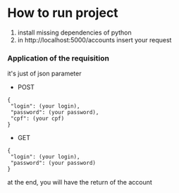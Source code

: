 # How to run project
1. install missing dependencies of python
2. in http://localhost:5000/accounts insert your request

### Application of the requisition
it's just of json parameter

* POST
```
{
 "login": (your login),
 "password": (your password),
 "cpf": (your cpf)
}
```
* GET
```
{
 "login": (your login),
 "password": (your password)
}
```

at the end, you will have the return of the account
